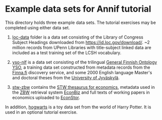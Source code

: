 # Example data sets for Annif tutorial

This directory holds three example data sets. The tutorial exercises may be
completed using either data set.

1. [loc-data](https://github.com/jimfhahn/Annif-tutorial/tree/master/data-sets/loc-data) folder is a data set consisting of the Library of Congress Subject Headings downloaded from https://id.loc.gov/download/. ~2 million records from UPenn Libraries with title-subject linked data are included as a test training set of the LCSH vocabulary.
2. [yso-nlf](yso-nĺf) is a data set consisting of the trilingual [General
Finnish Ontology
YSO](https://www.kansalliskirjasto.fi/en/services/expert-services-of-data-description/general-finnish-ontology-yso),
a training data set constructed from metadata records from the
[Finna.fi](https://finna.fi/) discovery service, and some 2000 English
language Master's and doctoral theses from the [University of
Jyväskylä](https://www.jyu.fi/en).

3. [stw-zbw](stw-zbw) contains the [STW thesaurus for economics](http://zbw.eu/stw/version/latest/about),
metadata used in the [ZBW](https://zbw.eu) retrieval system [EconBiz](https://www.econbiz.de) and full texts of working papers in economics uploaded to [EconStor](https://www.econstor.eu).

In addition, [hogwarts](hogwarts) is a toy data set from the world of Harry
Potter. It is used in an optional tutorial exercise.
